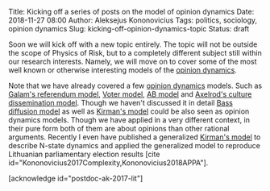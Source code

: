Title: Kicking off a series of posts on the model of opinion dynamics
Date: 2018-11-27 08:00
Author: Aleksejus Kononovicius
Tags: politics, sociology, opinion dynamics
Slug: kicking-off-opinion-dynamics-topic
Status: draft

Soon we will kick off with a new topic entirely. The topic will not be outside the
scope of Physics of Risk, but to a completely different subject still within our
research interests. Namely, we will move on to cover some of the most well known
or otherwise interesting models of the [opinion dynamics](/tag/opinion-dynamics).

Note that we have already covered a few [opinion dynamics](/tag/opinion-dynamics)
models. Such as
[Galam's referendum model]({filename}/articles/2014/many-particle-interaction-in-the-kinetic-exchange-models.md),
[Voter model]({filename}/articles/2016/rinkelo-modelis.md),
[AB model]({filename}/articles/2017/ab-modelis.md) and
[Axelrod's culture dissemination model]({filename}/articles/2018/axelrod-model.md).
Though we haven't discussed it in detail
[Bass diffusion model]({filename}/articles/2011/unidirectional-kirman-model.md)
as well as [Kirman's model](/tag/kirman-model/) could be also seen as opinion
dynamics models. Though we have applied in a very different context, in their
pure form both of them are about opinions than other rational arguments. Recently
I even have published a generalized [Kirman's model](/tag/kirman-model/) to describe
N-state dynamics and applied the generalized model to reproduce Lithuanian
parliamentary election results [cite id="Kononovicius2017Complexity,Kononovicius2018APPA"].

[acknowledge id="postdoc-ak-2017-lit"]
